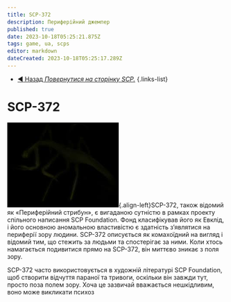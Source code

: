 ```yaml
---
title: SCP-372
description: Периферійний джемпер
published: true
date: 2023-10-18T05:25:21.875Z
tags: game, ua, scps
editor: markdown
dateCreated: 2023-10-18T05:25:17.289Z
---
```


- [:arrow_backward: Назад *Повернутися на сторінку SCP.*](/uk/game/scps#scps) 
{.links-list}
# SCP-372
![372.jpg](/images/roles/372.jpg){.align-left}SCP-372, також відомий як «Периферійний стрибун», є вигаданою сутністю в рамках проекту спільного написання SCP Foundation. Фонд класифікував його як Евклід, і його основною аномальною властивістю є здатність з’являтися на периферії зору людини. SCP-372 описується як комахоїдний на вигляд і відомий тим, що стежить за людьми та спостерігає за ними. Коли хтось намагається подивитися прямо на SCP-372, він миттєво зникає з поля зору.

SCP-372 часто використовується в художній літературі SCP Foundation, щоб створити відчуття параної та тривоги, оскільки він завжди тут, просто поза полем зору. Хоча це зазвичай вважається нешкідливим, воно може викликати психоз